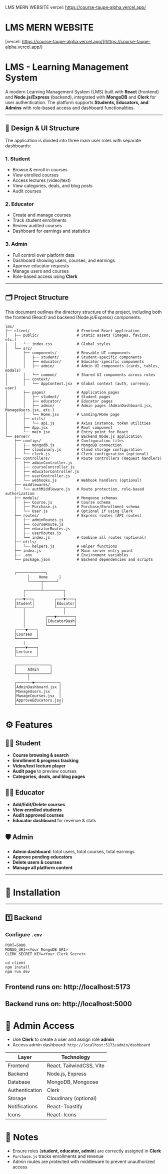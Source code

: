 LMS MERN WEBSITE 
vercel: https://course-taupe-alpha.vercel.app/
# LMS MERN WEBSITE

[vercel: https://course-taupe-alpha.vercel.app/](https://course-taupe-alpha.vercel.app/)

# LMS - Learning Management System

A modern Learning Management System (LMS) built with **React** (frontend) and **Node.js/Express** (backend), integrated with **MongoDB** and **Clerk** for user authentication. The platform supports **Students, Educators, and Admins** with role-based access and dashboard functionalities.

---

## 🎨 Design & UI Structure

The application is divided into three main user roles with separate dashboards:

### 1. Student
- Browse & enroll in courses
- View enrolled courses
- Access lectures (video/text)
- View categories, deals, and blog posts
- Audit courses

### 2. Educator
- Create and manage courses
- Track student enrollments
- Review audited courses
- Dashboard for earnings and statistics

### 3. Admin
- Full control over platform data
- Dashboard showing users, courses, and earnings
- Approve educator requests
- Manage users and courses
- Role-based access using **Clerk**

---

## 🗂 Project Structure

This document outlines the directory structure of the project, including both the frontend (React) and backend (Node.js/Express) components.

```text
lms/
├── client/                     # Frontend React application
│   ├── public/                 # Static assets (images, favicon, etc.)
│   │   └── index.css           # Global styles
│   └── src/
│       ├── components/         # Reusable UI components
│       │   ├── student/        # Student-specific components
│       │   ├── educator/       # Educator-specific components
│       │   ├── admin/          # Admin UI components (cards, tables, modals)
│       │   └── common/         # Shared UI components across roles
│       ├── context/
│       │   └── AppContext.jsx  # Global context (auth, currency, user)
│       ├── pages/              # Application pages
│       │   ├── student/        # Student pages
│       │   ├── educator/       # Educator pages
│       │   ├── admin/          # Admin pages (AdminDashboard.jsx, ManageUsers.jsx, etc.)
│       │   └── Home.jsx        # Landing/Home page
│       ├── utils/
│       │   └── api.js          # Axios instance, token utilities
│       ├── App.jsx             # Root component
│       └── main.jsx            # Entry point for React
└── server/                     # Backend Node.js application
    ├── configs/                # Configuration files
    │   ├── mongodb.js          # MongoDB connection
    │   ├── cloudinary.js       # Cloud storage configuration
    │   └── clerk.js            # Clerk configuration (optional)
    ├── controllers/            # Route controllers (Request handlers)
    │   ├── adminController.js
    │   ├── courseController.js
    │   ├── educatorController.js
    │   ├── userController.js
    │   └── webhooks.js         # Webhook handlers (optional)
    ├── middlewares/
    │   └── authMiddleware.js   # Route protection, role-based authorization
    ├── models/                 # Mongoose schemas
    │   ├── Course.js           # Course schema
    │   ├── Purchase.js         # Purchase/Enrollment schema
    │   └── User.js             # Optional if using Clerk
    ├── routes/                 # Express routes (API routes)
    │   ├── adminRoutes.js
    │   ├── courseRoute.js
    │   ├── educatorRoutes.js
    │   ├── userRoutes.js
    │   └── index.js            # Combine all routes (optional)
    ├── utils/
    │   └── helpers.js          # Helper functions
    ├── index.js                # Main server entry point
    ├── .env                    # Environment variables
    └── package.json            # Backend dependencies and scripts


    ┌─────────────┐
          │    Home     │
          └─────┬──────┘
                │
        ┌───────┴─────────┐
        │                 │
    ┌───▼───┐         ┌───▼────┐
    │Student│         │Educator│
    └───┬───┘         └───┬────┘
        │                 │
        │         ┌───▼────────┐
        │         │EducatorDash│
        │         └────────────┘
    ┌────▼────┐
    │Courses  │
    └─────────┘
        │
    ┌────▼────┐
    │Lecture  │
    └─────────┘

    ┌───────────────┐
    │     Admin     │
    └─────┬─────────┘
          │
    ┌───────▼───────────┐
    │AdminDashboard.jsx │
    │ManageUsers.jsx    │
    │ManageCourses.jsx  │
    │ApproveEducators.jsx│
    └───────────────────┘

```

# ⚙️ Features

## 👩‍🎓 Student
- **Course browsing & search**
- **Enrollment & progress tracking**
- **Video/text lecture player**
- **Audit page** to preview courses
- **Categories, deals, and blog pages**

## 👨‍🏫 Educator
- **Add/Edit/Delete courses**
- **View enrolled students**
- **Audit approved courses**
- **Educator dashboard** for revenue & stats

## 🛡 Admin
- **Admin dashboard**: total users, total courses, total earnings
- **Approve pending educators**
- **Delete users & courses**
- **Manage all platform content**

---

# 🚀 Installation

---

## 1️⃣ Backend

### Configure `.env`

```env
PORT=5000
MONGO_URI=<Your MongoDB URI>
CLERK_SECRET_KEY=<Your Clerk Secret>

cd client
npm install
npm run dev
```

## Frontend runs on: http://localhost:5173

## Backend runs on: http://localhost:5000


# 🔑 Admin Access

- Use **Clerk** to create a user and assign role **admin**
- Access admin dashboard: `http://localhost:5173/admin/dashboard`
  
| Layer          | Technology               |
| -------------- | ------------------------ |
| Frontend       | React, TailwindCSS, Vite |
| Backend        | Node.js, Express         |
| Database       | MongoDB, Mongoose        |
| Authentication | Clerk                    |
| Storage        | Cloudinary (optional)    |
| Notifications  | React-Toastify           |
| Icons          | React-Icons              |


# 📌 Notes

- Ensure roles (**student, educator, admin**) are correctly assigned in **Clerk**
- `Purchase.js` tracks enrollments and revenue
- Admin routes are protected with middleware to prevent unauthorized access


